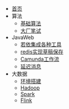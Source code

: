 * [首页](/)
* 算法
    * [基础算法](/coding/coding.md)
    * [大厂笔试](/coding/company.md)
* JavaWeb
    * [若依集成各种工具](/web/ruoyi/web.md)
    * [redis实现草稿保存](/web/Redis.md)
    * [Camunda工作流](/web/Camunda.md)
    * [延迟消息](/web/RabbitMq.md)
* 大数据
    * [环境搭建](/bigData/base.md)
    * [Hadoop](/bigData/hadoop/hadoop.md)
    * [Spark](/bigData/spark/spark.md)
    * [Flink](/bigData/flink/flink.md)
